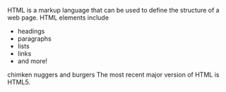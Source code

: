   HTML is a markup language that can be used to define the structure of a web page. HTML elements include

* headings
* paragraphs
* lists
* links
* and more!

chimken nuggers
and burgers
The most recent major version of HTML is HTML5.